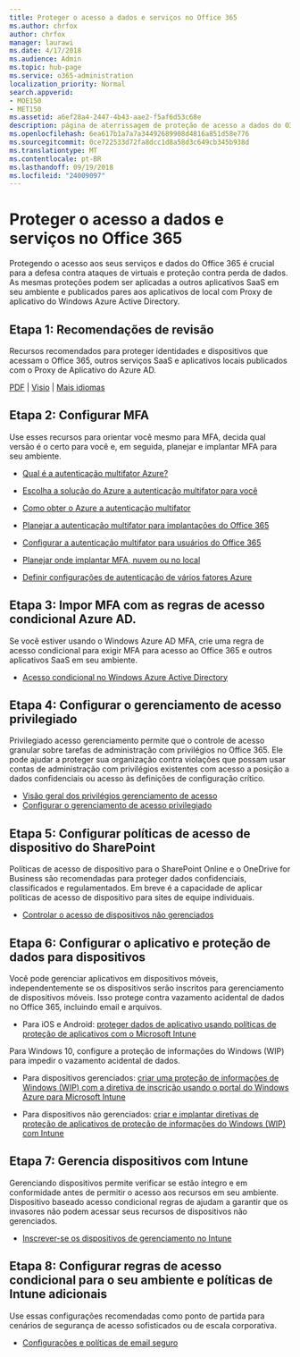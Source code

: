 ```yaml
---
title: Proteger o acesso a dados e serviços no Office 365
ms.author: chrfox
author: chrfox
manager: laurawi
ms.date: 4/17/2018
ms.audience: Admin
ms.topic: hub-page
ms.service: o365-administration
localization_priority: Normal
search.appverid:
- MOE150
- MET150
ms.assetid: a6ef28a4-2447-4b43-aae2-f5af6d53c68e
description: página de aterrissagem de proteção de acesso a dados do O365 e serviços
ms.openlocfilehash: 6ea617b1a7a7a34492689908d4816a851d58e776
ms.sourcegitcommit: 0ce722533d72fa8dcc1d8a58d3c649cb345b938d
ms.translationtype: MT
ms.contentlocale: pt-BR
ms.lasthandoff: 09/19/2018
ms.locfileid: "24009097"
---
```

# <a name="protect-access-to-data-and-services-in-office-365"></a>Proteger o acesso a dados e serviços no Office 365

Protegendo o acesso aos seus serviços e dados do Office 365 é crucial para a defesa contra ataques de virtuais e proteção contra perda de dados. As mesmas proteções podem ser aplicadas a outros aplicativos SaaS em seu ambiente e publicados pares aos aplicativos de local com Proxy de aplicativo do Windows Azure Active Directory.
  
## <a name="step-1-review-recommendations"></a>Etapa 1: Recomendações de revisão

Recursos recomendados para proteger identidades e dispositivos que acessam o Office 365, outros serviços SaaS e aplicativos locais publicados com o Proxy de Aplicativo do Azure AD.
  
[PDF](https://go.microsoft.com/fwlink/p/?linkid=841656) | [Visio](https://go.microsoft.com/fwlink/p/?linkid=841657) | [Mais idiomas](https://www.microsoft.com/download/details.aspx?id=55032)
  
## <a name="step-2-configure-mfa"></a>Etapa 2: Configurar MFA

Use esses recursos para orientar você mesmo para MFA, decida qual versão é o certo para você e, em seguida, planejar e implantar MFA para seu ambiente.
  
- [Qual é a autenticação multifator Azure?](https://docs.microsoft.com/azure/multi-factor-authentication/multi-factor-authentication)
    
- [Escolha a solução do Azure a autenticação multifator para você](https://docs.microsoft.com/azure/multi-factor-authentication/multi-factor-authentication-get-started)
    
- [Como obter o Azure a autenticação multifator](https://docs.microsoft.com/azure/multi-factor-authentication/multi-factor-authentication-versions-plans)
    
- [Planejar a autenticação multifator para implantações do Office 365](https://support.office.com/article/043807b2-21db-4d5c-b430-c8a6dee0e6ba)
    
- [Configurar a autenticação multifator para usuários do Office 365](https://support.office.com/article/8f0454b2-f51a-4d9c-bcde-2c48e41621c6)
    
- [Planejar onde implantar MFA, nuvem ou no local](https://docs.microsoft.com/azure/multi-factor-authentication/multi-factor-authentication-get-started)
    
- [Definir configurações de autenticação de vários fatores Azure](https://docs.microsoft.com/azure/multi-factor-authentication/multi-factor-authentication-whats-next)
    
## <a name="step-3-enforce-mfa-with-azure-ad-conditional-access-rules"></a>Etapa 3: Impor MFA com as regras de acesso condicional Azure AD.

Se você estiver usando o Windows Azure AD MFA, crie uma regra de acesso condicional para exigir MFA para acesso ao Office 365 e outros aplicativos SaaS em seu ambiente.
  
- [Acesso condicional no Windows Azure Active Directory](https://docs.microsoft.com/azure/active-directory/active-directory-conditional-access-azure-portal)
    
## <a name="step-4-configure-privileged-access-management"></a>Etapa 4: Configurar o gerenciamento de acesso privilegiado

Privilegiado acesso gerenciamento permite que o controle de acesso granular sobre tarefas de administração com privilégios no Office 365.  Ele pode ajudar a proteger sua organização contra violações que possam usar contas de administração com privilégios existentes com acesso a posição a dados confidenciais ou acesso às definições de configuração crítico.

- [Visão geral dos privilégios gerenciamento de acesso](privileged-access-managment-overview.md)
- [Configurar o gerenciamento de acesso privilegiado](privileged-access-management-configuration.md)

## <a name="step-5-configure-sharepoint-device-access-policies"></a>Etapa 5: Configurar políticas de acesso de dispositivo do SharePoint

Políticas de acesso de dispositivo para o SharePoint Online e o OneDrive for Business são recomendadas para proteger dados confidenciais, classificados e regulamentados. Em breve é a capacidade de aplicar políticas de acesso de dispositivo para sites de equipe individuais.
  
- [Controlar o acesso de dispositivos não gerenciados](https://support.office.com/article/Control-access-from-unmanaged-devices-5ae550c4-bd20-4257-847b-5c20fb053622?ui=en-US&amp;rs=en-US&amp;ad=US)
    
## <a name="step-6-configure-app-and-data-protection-for-devices"></a>Etapa 6: Configurar o aplicativo e proteção de dados para dispositivos

Você pode gerenciar aplicativos em dispositivos móveis, independentemente se os dispositivos serão inscritos para gerenciamento de dispositivos móveis. Isso protege contra vazamento acidental de dados no Office 365, incluindo email e arquivos.
  
- Para iOS e Android: [proteger dados de aplicativo usando políticas de proteção de aplicativos com o Microsoft Intune](https://docs.microsoft.com/intune-classic/deploy-use/protect-app-data-using-mobile-app-management-policies-with-microsoft-intune)
    
Para Windows 10, configure a proteção de informações do Windows (WIP) para impedir o vazamento acidental de dados.
  
- Para dispositivos gerenciados: [criar uma proteção de informações de Windows (WIP) com a diretiva de inscrição usando o portal do Windows Azure para Microsoft Intune](https://docs.microsoft.com/windows/threat-protection/windows-information-protection/create-wip-policy-using-intune-azure)
    
- Para dispositivos não gerenciados: [criar e implantar diretivas de proteção de aplicativos de proteção de informações do Windows (WIP) com Intune](https://docs.microsoft.com/intune/windows-information-protection-policy-create)
    
## <a name="step-7-manage-devices-with-intune"></a>Etapa 7: Gerencia dispositivos com Intune

Gerenciando dispositivos permite verificar se estão íntegro e em conformidade antes de permitir o acesso aos recursos em seu ambiente. Dispositivo baseado acesso condicional regras de ajudam a garantir que os invasores não podem acessar seus recursos de dispositivos não gerenciados.
  
- [Inscrever-se os dispositivos de gerenciamento no Intune](https://docs.microsoft.com/intune-classic/deploy-use/enroll-devices-in-microsoft-intune)
    
## <a name="step-8-configure-additional-intune-policies-and-conditional-access-rules-for-your-environment"></a>Etapa 8: Configurar regras de acesso condicional para o seu ambiente e políticas de Intune adicionais

Use essas configurações recomendadas como ponto de partida para cenários de segurança de acesso sofisticados ou de escala corporativa.
  
- [Configurações e políticas de email seguro](https://docs.microsoft.com/azure/active-directory/secure-email-introduction)
    

